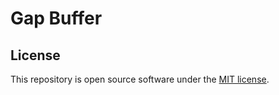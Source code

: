 # Gap Buffer

## License

This repository is open source software under the [MIT license](https://mit-license.org/).

